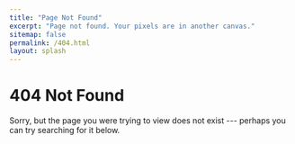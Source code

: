```yaml
---
title: "Page Not Found"
excerpt: "Page not found. Your pixels are in another canvas."
sitemap: false
permalink: /404.html
layout: splash
---
```

# 404 Not Found
Sorry, but the page you were trying to view does not exist --- perhaps you can try searching for it below.

<script>
  var GOOG_FIXURL_LANG = 'en';
  var GOOG_FIXURL_SITE = '{{ site.url }}'
</script>
<script src="https://linkhelp.clients.google.com/tbproxy/lh/wm/fixurl.js">
</script>
